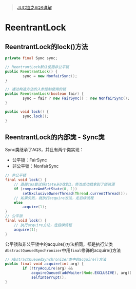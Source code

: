 
> [JUC锁之AQS详解](https://github.com/ProgrammerGoGo/document/blob/main/Java%E5%9F%BA%E7%A1%80/JUC%E9%94%81%E4%B9%8BAQS%E8%AF%A6%E8%A7%A3.md)

# ReentrantLock

## ReentrantLock的lock()方法

```java
private final Sync sync;

// ReentrantLock默认使用非公平锁
public ReentrantLock() {
        sync = new NonfairSync();
}

// 通过构造方法的入参控制使用的锁
public ReentrantLock(boolean fair) {
        sync = fair ? new FairSync() : new NonfairSync();
}

public void lock() {
        sync.lock();
}
```

## ReentrantLock的内部类 - Sync类

Sync类继承了AQS，并且有两个类实现：  
* 公平锁：FairSync
* 非公平锁：NonfairSync

```java
// 非公平锁
final void lock() {
    // 直接cas尝试将state从0改到1，修改成功就拿到了锁资源
    if (compareAndSetState(0, 1))
        setExclusiveOwnerThread(Thread.currentThread());
    // 如果失败，就执行acquire方法，走后续流程
    else
        acquire(1);
}
// 公平锁
final void lock() {
    // 执行acquire方法，走后续流程
    acquire(1);
}
```

公平锁和非公平锁中的acquire()方法相同，都是执行父类`AbstractQueuedSynchronizer`中用`final`修饰的acquire()方法

```java
// AbstractQueuedSynchronizer类中的acquire()方法
public final void acquire(int arg) {
        if (!tryAcquire(arg) &&
            acquireQueued(addWaiter(Node.EXCLUSIVE), arg))
            selfInterrupt();
}
```
